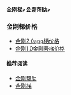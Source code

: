 #### 金刚梯>金刚帮助>
### 金刚梯价格
- [ 金刚2.0app梯价格 ](https://a2zitpro.github.io/web/kkpriceofkkvpn2.0)
- [ 金刚1.0金刚号梯价格 ](https://a2zitpro.github.io/web/kkpriceofkkvpn1.0)

#### 推荐阅读

- [金刚帮助](https://a2zitpro.github.io/web/dlb)
- [金刚梯](https://a2zitpro.github.io/web/dlb)
